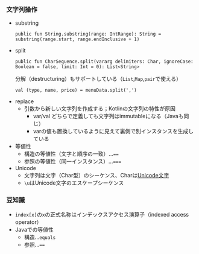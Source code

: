 ### 文字列操作
- substring
    ```
    public fun String.substring(range: IntRange): String = substring(range.start, range.endInclusive + 1)
    ```
- split
    ```
    public fun CharSequence.split(vararg delimiters: Char, ignoreCase: Boolean = false, limit: Int = 0): List<String>
    ```
    分解（destructuring）もサポートしている（`List`,`Map`,`pair`で使える）
    ```
    val (type, name, price) = menuData.split(',')
    ```
- replace
    - 引数から新しい文字列を作成する；Kotlinの文字列の特性が原因
        - var/val どちらで定義しても文字列はimmutableになる（Javaも同じ）
        - varの値も置換しているように見えて裏側で別インスタンスを生成している
- 等値性
    - 構造の等値性（文字と順序の一致）...`==`
    - 参照の等値性（同一インスタンス）...`===`
- Unicode
    - 文字列は文字（Char型）のシーケンス、Charは[Unicode文字](https://unicode.org)
    - `\u`はUnicode文字のエスケープシーケンス
    

### 豆知識
- `index[x]`の`x`の正式名称はインデックスアクセス演算子（indexed access operator）
- Javaでの等値性
    - 構造...`equals`
    - 参照...`==`